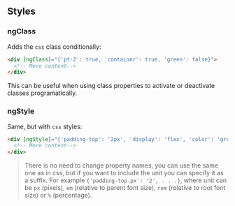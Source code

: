 ## Styles

### ngClass
Adds the `css` class conditionally:
```html
<div [ngClass]="{'pt-2': true, 'container': true, 'green': false}">
  <!-- More content-->
</div>
```
This can be useful when using class properties to activate or deactivate classes programatically.

### ngStyle

Same, but with `css` styles:

```html
<div [ngStyle]="{'padding-top': '2px', 'display': 'flex', 'color': 'green'}">
  <!-- More content-->
</div>
```

> There is no need to change property names, you can use the same one as in css, but if you want to include the unit you can specify it as a suffix. For example `{'padding-top.px': '2', . . .}`, where unit can be `px` (pixels), `em` (relative to parent font size), `rem` (relative to root font size) or  `%` (percentage).